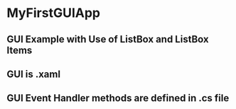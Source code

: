 # MyFirstGUIApp
## GUI Example with Use of ListBox and ListBox Items
## GUI is .xaml
## GUI Event Handler methods are defined in .cs file
